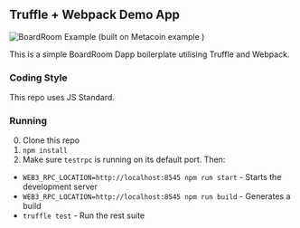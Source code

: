 ## Truffle + Webpack Demo App

![BoardRoom Example (built on Metacoin example )](https://github.com/ConsenSys/truffle-webpack-demo/blob/master/docs/images/boardroom.jpg?raw=true)

This is a simple BoardRoom Dapp boilerplate utilising Truffle and Webpack.

### Coding Style

This repo uses JS Standard.

### Running

0. Clone this repo
0. `npm install`
0. Make sure `testrpc` is running on its default port. Then:
  - `WEB3_RPC_LOCATION=http://localhost:8545 npm run start` - Starts the development server
  - `WEB3_RPC_LOCATION=http://localhost:8545 npm run build` - Generates a build
  - `truffle test` - Run the rest suite
